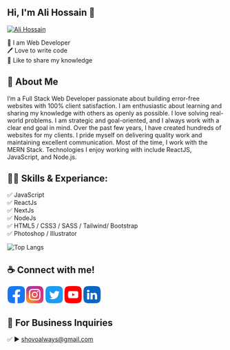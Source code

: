 ## Hi, I'm Ali Hossain 👋
[<img src='https://github.com/shovoalways/shovoalways/blob/main/img/bg.png?raw=true' alt='Ali Hossain'>](https://github.com/FazlyRabbi/)
<p>
👑 I am Web Developer <br> 
🖊️ Love to write code <br> 
🎤 Like to share my knowledge </p> 


<!-- <p align="left"> <a href="https://twitter.com/shovoalways" target="blank"><img src="https://img.shields.io/twitter/follow/shovoalways?logo=twitter&style=for-the-badge" alt="shovoalways" /></a> </p> -->

## 🚀 About Me
I’m a Full Stack Web Developer passionate about building error-free websites with 100% client satisfaction. I am enthusiastic about learning and sharing my knowledge with others as openly as possible. I love solving real-world problems. I am strategic and goal-oriented, and I always work with a clear end goal in mind. Over the past few years, I have created hundreds of websites for my clients. I pride myself on delivering quality work and maintaining excellent communication. Most of the time, I work with the MERN Stack. Technologies I enjoy working with include ReactJS, JavaScript, and Node.js.

## 👨‍💻 Skills & Experiance: 
✅ JavaScript <br> 
✅ ReactJs <br>
✅ NextJs <br>
✅ NodeJs <br>
✅ HTML5 / CSS3 / SASS / Tailwind/ Bootstrap <br>
✅ Photoshop / Illustrator <br>

![Top Langs](https://github-readme-stats.vercel.app/api/top-langs/?username=shovoalways&layout=compact)


## ☕ Connect with me!
[<img src='https://github.com/shovoalways/shovoalways/blob/main/img/facebook.png?raw=true' alt='facebook' height='40'>](https://www.facebook.com/shovoalways)  [<img src='https://github.com/shovoalways/shovoalways/blob/main/img/instagram.png?raw=true' alt='instagram' height='40'>](https://www.instagram.com/shovoalways/)  [<img src='https://github.com/shovoalways/shovoalways/blob/main/img/twitter.png?raw=true' alt='twitter' height='40'>](https://twitter.com/shovoalways)  [<img src='https://github.com/shovoalways/shovoalways/blob/main/img/youtube.png?raw=true' alt='YouTube' height='40'>](https://www.youtube.com/@ProcoderBD)  [<img src='https://github.com/shovoalways/shovoalways/blob/main/img/linkedin.png?raw=true' alt='linkedin' height='40'>](https://www.linkedin.com/in/shovoalways/)  



## 📧 For Business Inquiries 
✅  ► shovoalways@gmail.com
